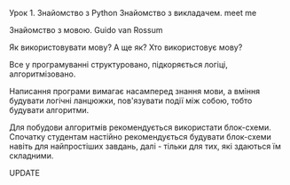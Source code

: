 Урок 1. Знайомство з Python
Знайомство з викладачем.
meet me

Знайомство з мовою.
Guido van Rossum

Як використовувати мову?  А ще як? 
 Хто використовує мову? 

Все у програмуванні структуровано, підкоряється логіці, алгоритмізовано.

Написання програми вимагає насамперед знання мови, а вміння будувати логічні ланцюжки, пов'язувати події між собою, тобто будувати алгоритми.

Для побудови алгоритмів рекомендується використати блок-схеми. Спочатку студентам настійно рекомендується будувати блок-схеми навіть для найпростіших завдань, далі - тільки для тих, які здаються їм складними.

UPDATE
